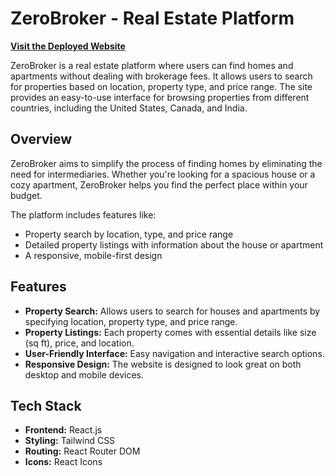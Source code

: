 # ZeroBroker - Real Estate Platform

[**Visit the Deployed Website**](https://zero-broker-two.vercel.app/)

ZeroBroker is a real estate platform where users can find homes and apartments without dealing with brokerage fees. It allows users to search for properties based on location, property type, and price range. The site provides an easy-to-use interface for browsing properties from different countries, including the United States, Canada, and India.

## Overview

ZeroBroker aims to simplify the process of finding homes by eliminating the need for intermediaries. Whether you're looking for a spacious house or a cozy apartment, ZeroBroker helps you find the perfect place within your budget.

The platform includes features like:

- Property search by location, type, and price range
- Detailed property listings with information about the house or apartment
- A responsive, mobile-first design

## Features

- **Property Search:** Allows users to search for houses and apartments by specifying location, property type, and price range.
- **Property Listings:** Each property comes with essential details like size (sq ft), price, and location.
- **User-Friendly Interface:** Easy navigation and interactive search options.
- **Responsive Design:** The website is designed to look great on both desktop and mobile devices.

## Tech Stack

- **Frontend:** React.js
- **Styling:** Tailwind CSS
- **Routing:** React Router DOM
- **Icons:** React Icons
